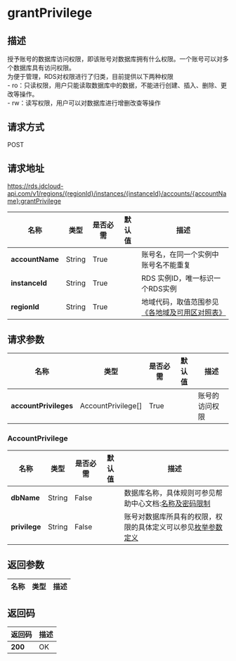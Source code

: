 # grantPrivilege


## 描述
授予账号的数据库访问权限，即该账号对数据库拥有什么权限。一个账号可以对多个数据库具有访问权限。<br>为便于管理，RDS对权限进行了归类，目前提供以下两种权限<br>- ro：只读权限，用户只能读取数据库中的数据，不能进行创建、插入、删除、更改等操作。<br>- rw：读写权限，用户可以对数据库进行增删改查等操作

## 请求方式
POST

## 请求地址
https://rds.jdcloud-api.com/v1/regions/{regionId}/instances/{instanceId}/accounts/{accountName}:grantPrivilege

|名称|类型|是否必需|默认值|描述|
|---|---|---|---|---|
|**accountName**|String|True||账号名，在同一个实例中账号名不能重复|
|**instanceId**|String|True||RDS 实例ID，唯一标识一个RDS实例|
|**regionId**|String|True||地域代码，取值范围参见[《各地域及可用区对照表》](../Enum-Definitions/Regions-AZ.md)|

## 请求参数
|名称|类型|是否必需|默认值|描述|
|---|---|---|---|---|
|**accountPrivileges**|AccountPrivilege[]|True||账号的访问权限|

### <a name="AccountPrivilege">AccountPrivilege</a>
|名称|类型|是否必需|默认值|描述|
|---|---|---|---|---|
|**dbName**|String|False||数据库名称，具体规则可参见帮助中心文档:[名称及密码限制](../../../documentation/Cloud-Database-and-Cache/RDS/Introduction/Restrictions/SQLServer-Restrictions.md)|
|**privilege**|String|False||账号对数据库所具有的权限，权限的具体定义可以参见[枚举参数定义](../Enum-Definitions/Enum-Definitions.md)|

## 返回参数
|名称|类型|描述|
|---|---|---|



## 返回码
|返回码|描述|
|---|---|
|**200**|OK|
